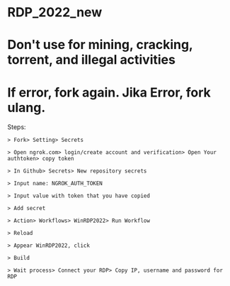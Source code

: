 # RDP_2022_new
# Don't use for mining, cracking, torrent, and illegal activities
# If error, fork again. Jika Error, fork ulang.

Steps:
```
> Fork> Setting> Secrets

> Open ngrok.com> login/create account and verification> Open Your authtoken> copy token

> In Github> Secrets> New repository secrets
 
> Input name: NGROK_AUTH_TOKEN
 
> Input value with token that you have copied
 
> Add secret
 
> Action> Workflows> WinRDP2022> Run Workflow
 
> Reload
 
> Appear WinRDP2022, click
 
> Build
 
> Wait process> Connect your RDP> Copy IP, username and password for RDP
```
